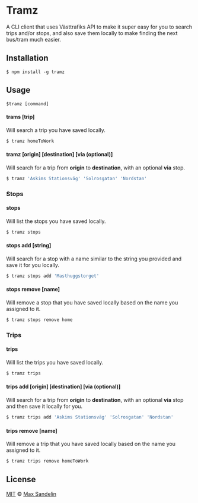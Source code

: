 # Tramz
A CLI client that uses Västtrafiks API to make it super easy for you to search trips and/or stops, and also save them locally to make finding the next bus/tram much easier.

## Installation
`$ npm install -g tramz`

## Usage
`$tramz [command]`

#### trams [trip]
Will search a trip you have saved locally.
```bash
$ tramz homeToWork
```


#### tramz [origin] [destination] [via (optional)]
Will search for a trip from **origin** to **destination**, with an optional **via** stop.
```bash
$ tramz 'Askims Stationsväg' 'Solrosgatan' 'Nordstan'
```

### Stops

#### stops
Will list the stops you have saved locally.
```bash
$ tramz stops
```

#### stops add [string]
Will search for a stop with a name similar to the string you provided and save it for you locally.
```bash
$ tramz stops add 'Masthuggstorget'
```

#### stops remove [name]
Will remove a stop that you have saved locally based on the name you assigned to it.
```bash
$ tramz stops remove home
```

### Trips

#### trips
Will list the trips you have saved locally.
```bash
$ tramz trips
```

#### trips add [origin] [destination] [via (optional)]
Will search for a trip from **origin** to **destination**, with an optional **via** stop and then save it locally for you.
```bash
$ tramz trips add 'Askims Stationsväg' 'Solrosgatan' 'Nordstan'
```

#### trips remove [name]
Will remove a trip that you have saved locally based on the name you assigned to it.
```bash
$ tramz trips remove homeToWork
```

## License
[MIT](LICENSE) © [Max Sandelin](https://maxsandelin.com)
